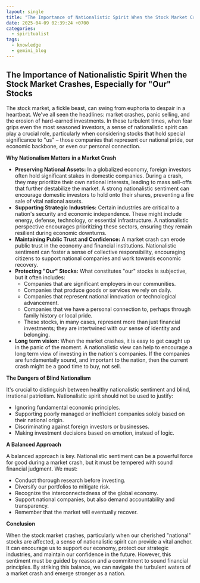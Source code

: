 ```yaml
---
layout: single
title: "The Importance of Nationalistic Spirit When the Stock Market Crashes, Especially for (Our) Stocks"
date: 2025-04-09 02:39:24 +0700
categories:
  - spiritualist
tags:
  - knowledge
  - gemini_blog
---
```


## The Importance of Nationalistic Spirit When the Stock Market Crashes, Especially for "Our" Stocks

The stock market, a fickle beast, can swing from euphoria to despair in a heartbeat. We've all seen the headlines: market crashes, panic selling, and the erosion of hard-earned investments. In these turbulent times, when fear grips even the most seasoned investors, a sense of nationalistic spirit can play a crucial role, particularly when considering stocks that hold special significance to "us" – those companies that represent our national pride, our economic backbone, or even our personal connection.

**Why Nationalism Matters in a Market Crash**

* **Preserving National Assets:** In a globalized economy, foreign investors often hold significant stakes in domestic companies. During a crash, they may prioritize their own national interests, leading to mass sell-offs that further destabilize the market. A strong nationalistic sentiment can encourage domestic investors to hold onto their shares, preventing a fire sale of vital national assets.
* **Supporting Strategic Industries:** Certain industries are critical to a nation's security and economic independence. These might include energy, defense, technology, or essential infrastructure. A nationalistic perspective encourages prioritizing these sectors, ensuring they remain resilient during economic downturns.
* **Maintaining Public Trust and Confidence:** A market crash can erode public trust in the economy and financial institutions. Nationalistic sentiment can foster a sense of collective responsibility, encouraging citizens to support national companies and work towards economic recovery.
* **Protecting "Our" Stocks:** What constitutes "our" stocks is subjective, but it often includes:
    * Companies that are significant employers in our communities.
    * Companies that produce goods or services we rely on daily.
    * Companies that represent national innovation or technological advancement.
    * Companies that we have a personal connection to, perhaps through family history or local pride.
    * These stocks, in many cases, represent more than just financial investments; they are intertwined with our sense of identity and belonging.
* **Long term vision:** When the market crashes, it is easy to get caught up in the panic of the moment. A nationalistic view can help to encourage a long term view of investing in the nation's companies. If the companies are fundamentally sound, and important to the nation, then the current crash might be a good time to buy, not sell.

**The Dangers of Blind Nationalism**

It's crucial to distinguish between healthy nationalistic sentiment and blind, irrational patriotism. Nationalistic spirit should not be used to justify:

* Ignoring fundamental economic principles.
* Supporting poorly managed or inefficient companies solely based on their national origin.
* Discriminating against foreign investors or businesses.
* Making investment decisions based on emotion, instead of logic.

**A Balanced Approach**

A balanced approach is key. Nationalistic sentiment can be a powerful force for good during a market crash, but it must be tempered with sound financial judgment. We must:

* Conduct thorough research before investing.
* Diversify our portfolios to mitigate risk.
* Recognize the interconnectedness of the global economy.
* Support national companies, but also demand accountability and transparency.
* Remember that the market will eventually recover.

**Conclusion**

When the stock market crashes, particularly when our cherished "national" stocks are affected, a sense of nationalistic spirit can provide a vital anchor. It can encourage us to support our economy, protect our strategic industries, and maintain our confidence in the future. However, this sentiment must be guided by reason and a commitment to sound financial principles. By striking this balance, we can navigate the turbulent waters of a market crash and emerge stronger as a nation.

